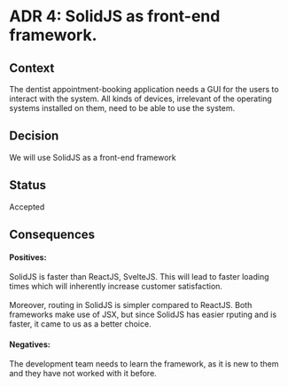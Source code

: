# ADR 4: SolidJS as front-end framework.
## Context
The dentist appointment-booking application needs a GUI for the users to interact with the system. All kinds of devices, irrelevant of the operating systems installed on them, need to be able to use the system.
</br>
## Decision
We will use SolidJS as a front-end framework
</br>
## Status
Accepted
</br>
## Consequences
#### Positives:
SolidJS is faster than ReactJS, SvelteJS. This will lead to faster loading times which will inherently increase customer satisfaction.
</br>
</br>
Moreover, routing in SolidJS is simpler compared to ReactJS. Both frameworks make use of JSX, but since SolidJS has easier rputing and is faster, it came to us as a better choice.
</br>
#### Negatives:
The development team needs to learn the framework, as it is new to them and they have not worked with it before.